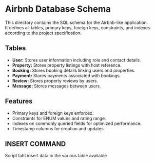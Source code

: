 # Airbnb Database Schema

This directory contains the SQL schema for the Airbnb-like application.  
It defines all tables, primary keys, foreign keys, constraints, and indexes according to the project specification.

## Tables
- **User:** Stores user information including role and contact details.  
- **Property:** Stores property listings with host reference.  
- **Booking:** Stores booking details linking users and properties.  
- **Payment:** Stores payments associated with bookings.  
- **Review:** Stores property reviews by users.  
- **Message:** Stores messages between users.

## Features
- Primary keys and foreign keys enforced.  
- Constraints for ENUM values and rating range.  
- Indexes on commonly queried fields for optimized performance.  
- Timestamp columns for creation and updates.

## INSERT COMMAND 

Script taht insert data in the various table available 